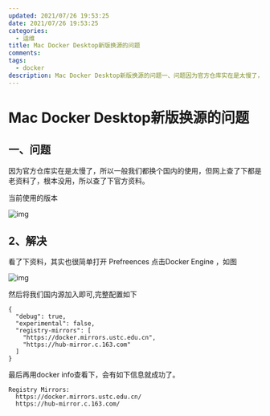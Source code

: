 ```yaml
---
updated: 2021/07/26 19:53:25
date: 2021/07/26 19:53:25
categories: 
  - 运维
title: Mac Docker Desktop新版换源的问题
comments: 
tags:
  - docker
description: Mac Docker Desktop新版换源的问题一、问题因为官方仓库实在是太慢了，所以一般我们都换个国内的使用，但网上查了下都是老资料了，根本没用，所以查了下官方资料。当前使用的版本2、解决看了下资料，其实也很简单打开 Prefreences 点击Docker Engine ，如图
---
```

# Mac Docker Desktop新版换源的问题
## 一、问题

因为官方仓库实在是太慢了，所以一般我们都换个国内的使用，但网上查了下都是老资料了，根本没用，所以查了下官方资料。

当前使用的版本

![img](https://static.jiabanmoyu.com/notes/1)

## 2、解决

看了下资料，其实也很简单打开 Prefreences 点击Docker Engine ，如图

![img](https://static.jiabanmoyu.com/notes/1-20210201102237916)

然后将我们国内源加入即可,完整配置如下

```
{
  "debug": true,
  "experimental": false,
  "registry-mirrors": [
    "https://docker.mirrors.ustc.edu.cn",
    "https://hub-mirror.c.163.com"
  ]
}
```

最后再用docker info查看下，会有如下信息就成功了。

```
Registry Mirrors:
  https://docker.mirrors.ustc.edu.cn/
  https://hub-mirror.c.163.com/
```